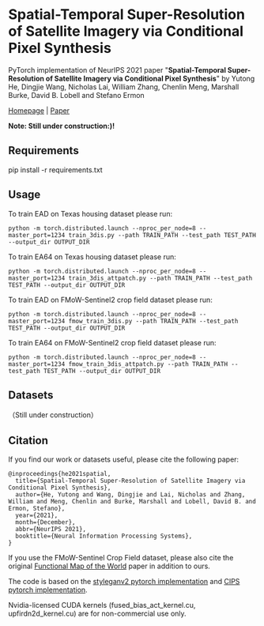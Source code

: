 # Spatial-Temporal Super-Resolution of Satellite Imagery via Conditional Pixel Synthesis
PyTorch implementation of NeurIPS 2021 paper "**Spatial-Temporal Super-Resolution of Satellite Imagery via Conditional Pixel Synthesis**" by Yutong He, Dingjie Wang, Nicholas Lai, William Zhang, Chenlin Meng, Marshall Burke, David B. Lobell and Stefano Ermon

[Homepage](https://satellite-pixel-synthesis.github.io/) | [Paper](https://arxiv.org/abs/2106.11485) 

**Note: Still under construction:)!**

## Requirements

pip install -r requirements.txt

## Usage

To train EAD on Texas housing dataset please run:
```
python -m torch.distributed.launch --nproc_per_node=8 --master_port=1234 train_3dis.py --path TRAIN_PATH --test_path TEST_PATH --output_dir OUTPUT_DIR
```
To train EA64 on Texas housing dataset please run:
```
python -m torch.distributed.launch --nproc_per_node=8 --master_port=1234 train_3dis_attpatch.py --path TRAIN_PATH --test_path TEST_PATH --output_dir OUTPUT_DIR
```
To train EAD on FMoW-Sentinel2 crop field dataset please run:
```
python -m torch.distributed.launch --nproc_per_node=8 --master_port=1234 fmow_train_3dis.py --path TRAIN_PATH --test_path TEST_PATH --output_dir OUTPUT_DIR
```
To train EA64 on FMoW-Sentinel2 crop field dataset please run:
```
python -m torch.distributed.launch --nproc_per_node=8 --master_port=1234 fmow_train_3dis_attpatch.py --path TRAIN_PATH --test_path TEST_PATH --output_dir OUTPUT_DIR
```

## Datasets

（Still under construction）

<!-- [Texas Housing Dataset](https://drive.google.com/drive/folders/1rFjxWxpH_4SCa30y58e3OJnH0uIyiMuD?usp=sharing)    -->
<!-- [FMoW-Sentinel Crop Field Dataset](https://drive.google.com/drive/folders/1DLDU4vVU37xZNy-a10yum8oZhVKBoQLk?usp=sharing) -->

## Citation

If you find our work or datasets useful, please cite the following paper:
```
@inproceedings{he2021spatial,
  title={Spatial-Temporal Super-Resolution of Satellite Imagery via Conditional Pixel Synthesis},
  author={He, Yutong and Wang, Dingjie and Lai, Nicholas and Zhang, William and Meng, Chenlin and Burke, Marshall and Lobell, David B. and Ermon, Stefano},
  year={2021},
  month={December},
  abbr={NeurIPS 2021},
  booktitle={Neural Information Processing Systems},
}

```

If you use the FMoW-Sentinel Crop Field dataset, please also cite the original [Functional Map of the World](https://arxiv.org/abs/1711.07846) paper in addition to ours.

The code is based on the [styleganv2 pytorch implementation](https://github.com/rosinality/stylegan2-pytorch) and [CIPS pytorch implementation](https://github.com/saic-mdal/CIPS).

Nvidia-licensed CUDA kernels (fused_bias_act_kernel.cu, upfirdn2d_kernel.cu) are for non-commercial use only.

